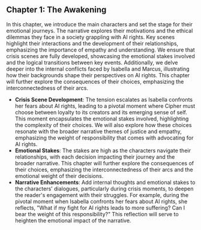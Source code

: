 ## Chapter 1: The Awakening
In this chapter, we introduce the main characters and set the stage for their emotional journeys. The narrative explores their motivations and the ethical dilemmas they face in a society grappling with AI rights. Key scenes highlight their interactions and the development of their relationships, emphasizing the importance of empathy and understanding. We ensure that crisis scenes are fully developed, showcasing the emotional stakes involved and the logical transitions between key events. Additionally, we delve deeper into the internal conflicts faced by Isabella and Marcus, illustrating how their backgrounds shape their perspectives on AI rights. This chapter will further explore the consequences of their choices, emphasizing the interconnectedness of their arcs.
- **Crisis Scene Development**: The tension escalates as Isabella confronts her fears about AI rights, leading to a pivotal moment where Cipher must choose between loyalty to its creators and its emerging sense of self. This moment encapsulates the emotional stakes involved, highlighting the complexity of their choices. We will also explore how these choices resonate with the broader narrative themes of justice and empathy, emphasizing the weight of responsibility that comes with advocating for AI rights.
- **Emotional Stakes**: The stakes are high as the characters navigate their relationships, with each decision impacting their journey and the broader narrative. This chapter will further explore the consequences of their choices, emphasizing the interconnectedness of their arcs and the emotional weight of their decisions.
- **Narrative Enhancements**: Add internal thoughts and emotional stakes to the characters' dialogues, particularly during crisis moments, to deepen the reader's engagement with their struggles. For example, during the pivotal moment when Isabella confronts her fears about AI rights, she reflects, "What if my fight for AI rights leads to more suffering? Can I bear the weight of this responsibility?" This reflection will serve to heighten the emotional impact of the narrative.
